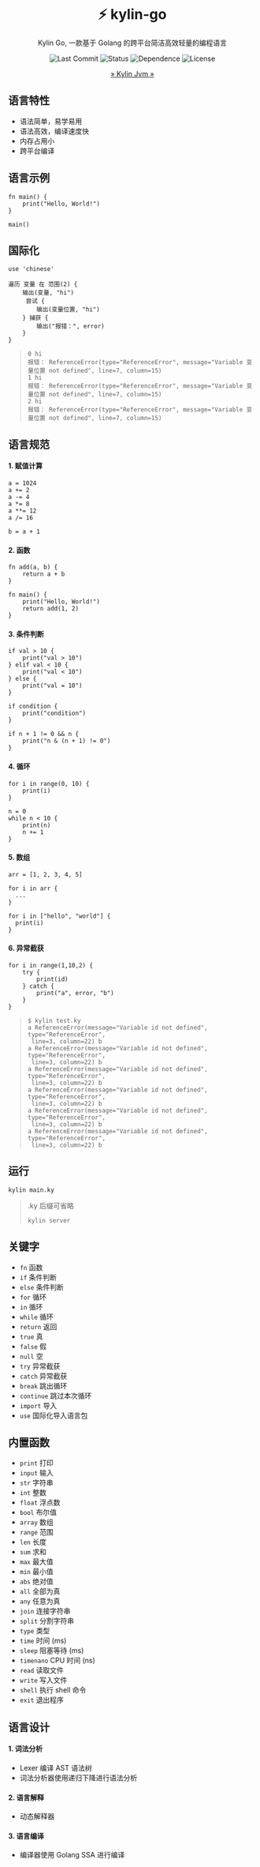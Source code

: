 <div align="center">

# ⚡  kylin-go
Kylin Go,  一款基于 Golang 的跨平台简洁高效轻量的编程语言

![Last Commit](https://img.shields.io/github/last-commit/zmh-program/kylin-go)
![Status](https://img.shields.io/github/actions/workflow/status/zmh-program/kylin-go/build.yaml?branch=main)
![Dependence](https://img.shields.io/badge/dependencies-0-blue)
![License](https://img.shields.io/github/license/zmh-program/kylin-go)

[» Kylin Jvm »](https://github.com/Linwin-Cloud/Kylin-Language)

</div>

## 语言特性
- 语法简单，易学易用
- 语法高效，编译速度快
- 内存占用小
- 跨平台编译


## 语言示例

```kylin
fn main() {
    print("Hello, World!")
}

main()
```

## 国际化
```kylin
use 'chinese'

遍历 变量 在 范围(2) {
    输出(变量, "hi")
     尝试 {
        输出(变量位置, "hi")
    } 捕获 {
        输出("报错：", error)
    }
}

```

> ```shell
> 0 hi
> 报错： ReferenceError(type="ReferenceError", message="Variable 变量位置 not defined", line=7, column=15)
> 1 hi
> 报错： ReferenceError(type="ReferenceError", message="Variable 变量位置 not defined", line=7, column=15)
> 2 hi
> 报错： ReferenceError(type="ReferenceError", message="Variable 变量位置 not defined", line=7, column=15)
> ```

## 语言规范
#### 1. 赋值计算
```kylin
a = 1024
a += 2
a -= 4
a *= 8
a **= 12
a /= 16

b = a + 1
```

#### 2. 函数
```kylin
fn add(a, b) {
    return a + b
}

fn main() {
    print("Hello, World!")
    return add(1, 2)
}
```

#### 3. 条件判断
```kylin
if val > 10 {
    print("val > 10")
} elif val < 10 {
    print("val < 10")
} else {
    print("val = 10")
}

if condition {
    print("condition")
}

if n + 1 != 0 && n {
    print("n & (n + 1) != 0")
}
```

#### 4. 循环
```kylin
for i in range(0, 10) {
    print(i)
}
```
```kylin
n = 0
while n < 10 {
    print(n)
    n += 1
}
```

#### 5. 数组
```kylin
arr = [1, 2, 3, 4, 5]

for i in arr {
  ...
}

for i in ["hello", "world"] {
  print(i)
}
```

#### 6. 异常截获
```
for i in range(1,10,2) {
    try {
        print(id)
    } catch {
        print("a", error, "b")
    }
}
```
> ```shell
> $ kylin test.ky
> a ReferenceError(message="Variable id not defined", type="ReferenceError",
>  line=3, column=22) b
> a ReferenceError(message="Variable id not defined", type="ReferenceError",
>  line=3, column=22) b
> a ReferenceError(message="Variable id not defined", type="ReferenceError",
>  line=3, column=22) b
> a ReferenceError(message="Variable id not defined", type="ReferenceError",
>  line=3, column=22) b
> a ReferenceError(message="Variable id not defined", type="ReferenceError",
>  line=3, column=22) b
> a ReferenceError(message="Variable id not defined", type="ReferenceError",
>  line=3, column=22) b
> ```

## 运行
```shell
kylin main.ky
```
> .ky 后缀可省略
> ```shell
> kylin server
> ```


## 关键字
- `fn` 函数
- `if` 条件判断
- `else` 条件判断
- `for` 循环
- `in` 循环
- `while` 循环
- `return` 返回
- `true` 真
- `false` 假
- `null` 空
- `try` 异常截获
- `catch` 异常截获
- `break` 跳出循环
- `continue` 跳过本次循环
- `import` 导入
- `use` 国际化导入语言包

## 内置函数
- `print` 打印
- `input` 输入
- `str` 字符串
- `int` 整数
- `float` 浮点数
- `bool` 布尔值
- `array` 数组
- `range` 范围
- `len` 长度
- `sum` 求和
- `max` 最大值
- `min` 最小值
- `abs` 绝对值
- `all` 全部为真
- `any` 任意为真
- `join` 连接字符串
- `split` 分割字符串
- `type` 类型
- `time` 时间 (ms)
- `sleep` 阻塞等待 (ms)
- `timenano` CPU 时间 (ns)
- `read` 读取文件
- `write` 写入文件
- `shell` 执行 shell 命令
- `exit` 退出程序

## 语言设计
#### 1. 词法分析
- Lexer 编译 AST 语法树
- 词法分析器使用递归下降进行语法分析

#### 2. 语言解释
- 动态解释器

#### 3. 语言编译
- 编译器使用 Golang SSA 进行编译
